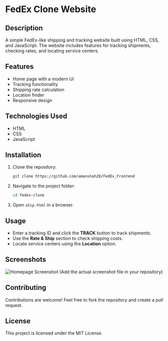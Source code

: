 # FedEx Clone Website

## Description
A simple FedEx-like shipping and tracking website built using HTML, CSS, and JavaScript. The website includes features for tracking shipments, checking rates, and locating service centers.

## Features
- Home page with a modern UI
- Tracking functionality
- Shipping rate calculation
- Location finder
- Responsive design

## Technologies Used
- HTML
- CSS
- JavaScript

## Installation
1. Clone the repository:
   ```bash
   git clone https://github.com/amanshah20/FedEx_Frontend
   ```
2. Navigate to the project folder:
   ```bash
   cd fedex-clone
   ```
3. Open `ship.html` in a browser.

## Usage
- Enter a tracking ID and click the **TRACK** button to track shipments.
- Use the **Rate & Ship** section to check shipping costs.
- Locate service centers using the **Location** option.

## Screenshots
![Homepage Screenshot](screenshot.jpg)
(Add the actual screenshot file in your repository)

## Contributing
Contributions are welcome! Feel free to fork the repository and create a pull request.

## License
This project is licensed under the MIT License.
